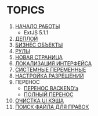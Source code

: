 # TOPICS

1. [НАЧАЛО РАБОТЫ](https://github.com/CrappyCodeMaker/ECCENTEX-KNOWLEGE/blob/main/Content/1%20Start%20work/Start.md)
    * ExtJS 5.1.1
1. [ДЕПЛОЙ](https://github.com/CrappyCodeMaker/ECCENTEX-KNOWLEGE/blob/main/Content/2%20Deploy/Deploy.md)
1. [БИЗНЕС ОБЪЕКТЫ](https://github.com/CrappyCodeMaker/ECCENTEX-KNOWLEGE/tree/main/Content/3%20Business%20Objects/BO.md)
1. [РУЛЫ](https://github.com/CrappyCodeMaker/ECCENTEX-KNOWLEGE/tree/main/Content/4%20Rules/Rules.md)
1. [НОВАЯ СТРАНИЦА](https://github.com/CrappyCodeMaker/ECCENTEX-KNOWLEGE/tree/main/Content/5%20New%20page/NewPage.md)
1. [ЛОКАЛИЗАЦИЯ ИНТЕРФЕЙСА](https://github.com/CrappyCodeMaker/ECCENTEX-KNOWLEGE/tree/main/Content/6%20Localization/Localization.md)
1. [СИСТЕМНЫЕ ПЕРЕМЕННЫЕ](https://github.com/CrappyCodeMaker/ECCENTEX-KNOWLEGE/tree/main/Content/7%20System%20Variables/SysVar.md)
1. [НАСТРОЙКА РАЗРЕШЕНИЙ](https://github.com/CrappyCodeMaker/ECCENTEX-KNOWLEGE/tree/main/Content/8%20Security/Security.md)
1. ПЕРЕНОС
    * [ПЕРЕНОС BACKEND’а](https://github.com/CrappyCodeMaker/ECCENTEX-KNOWLEGE/tree/main/Content/9%20Move%20backend/Back.md)
    * [ПОЛНЫЙ ПЕРЕНОС](https://github.com/CrappyCodeMaker/ECCENTEX-KNOWLEGE/tree/main/Content/10%20Move%20Full/Full.md)
1. [ОЧИСТКА UI КЭША](https://github.com/CrappyCodeMaker/ECCENTEX-KNOWLEGE/tree/main/Content/11%20Clear%20cache/Cache.md)
1. [ПОИСК ФАЙЛА ДЛЯ ПРАВОК](https://github.com/CrappyCodeMaker/ECCENTEX-KNOWLEGE/tree/main/Content/12%20How%20to%20find%20rule/Finder.md)